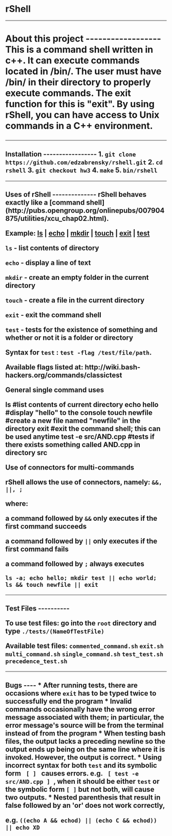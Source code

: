 # rShell

------------------
<h1>About this project
------------------
This is a command shell written in c++. It can execute commands located in /bin/. The user must have /bin/ in their directory to properly execute commands. The exit function for this is "exit". By using rShell, you can have access to Unix commands in a C++ environment.

-----------------
<h2> Installation
-----------------
1. <code>git clone https://github.com/edzabrensky/rshell.git</code>
2. <code>cd rshell</code>
3. <code>git checkout hw3</code>
4. <code>make</code>
5. <code>bin/rshell</code>

--------------
<h2>Uses of rShell
--------------
rShell behaves exactly like a [command shell](http://pubs.opengroup.org/onlinepubs/007904875/utilities/xcu_chap02.html). 

Example:
[ls](https://en.wikipedia.org/wiki/Ls) | [echo](https://en.wikipedia.org/wiki/Echo_(command)) | [mkdir](https://en.wikipedia.org/wiki/Mkdir) | [touch](https://en.wikipedia.org/wiki/Touch_(Unix)) | [exit](http://tldp.org/LDP/abs/html/exit-status.html) | [test](http://wiki.bash-hackers.org/commands/classictest)

<p><code>ls</code> - list contents of directory
<p><code>echo</code> - display a line of text
<p><code>mkdir</code> - create an empty folder in the current directory
<p><code>touch</code> - create a file in the current directory
<p><code>exit</code> - exit the command shell
<p><code>test</code> - tests for the existence of something and whether or not it is a folder or directory
<p>Syntax for <code>test</code> : <code>test -flag /test/file/path</code>. 
<p>Available flags listed at: http://wiki.bash-hackers.org/commands/classictest

<p><b>General single command uses</b></p>
    ls #list contents of current directory
    echo hello #display "hello" to the console
    touch newfile #create a new file named "newfile" in the directory
    exit #exit the command shell; this can be used anytime
    test -e src/AND.cpp #tests if there exists something called AND.cpp in directory src
    
<p><b>Use of connectors for multi-commands</b></p>
rShell allows the use of connectors, namely: <code>&&, ||, ;</code>
<p>where:
<p>a command followed by <code>&&</code> only executes if the first command succeeds
<p>a command followed by <code>||</code> only executes if the first command fails
<p>a command followed by <code>;</code> always executes </p>
<code>ls -a; echo hello; mkdir test || echo world; ls && touch newfile || exit</code>
    
----------    
<h2>Test Files
----------
<p>To use test files: go into the <code>root</code> directory and type <code>./tests/(NameOfTestFile)</code>
<p>Available test files:
<code>commented_command.sh</code>
<code>exit.sh</code>
<code>multi_command.sh</code>
<code>single_command.sh</code>
<code>test_test.sh</code>
<code>precedence_test.sh</code>

----
<h2>Bugs
----
* After running tests, there are occasions where <code>exit</code> has to be typed twice to successfully end the program
* Invalid commands occasionally have the wrong error message associated with them; in particular, the error message's source will be from the terminal instead of from the program
* When testing bash files, the output lacks a preceding newline so the output ends up being on the same line where it is invoked. However, the output is correct.
* Using incorrect syntax for both <code>test</code> and its symbolic form <code> [ ] </code> causes errors. e.g. <code> [ test -e src/AND.cpp ] </code>, when it should be either <code>test</code> or the symbolic form <code>[ ]</code> but not both, will cause two outputs. 
* Nested parenthesis that result in false followed by an 'or' does not work correctly, <p>e.g. 
<code>((echo A && echod) || (echo C && echod)) || echo XD</code>
